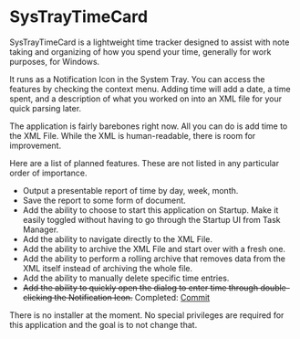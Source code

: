 # SysTrayTimeCard

SysTrayTimeCard is a lightweight time tracker designed to assist with note taking and organizing of how you spend your time, generally for work purposes, for Windows.

It runs as a Notification Icon in the System Tray. You can access the features by checking the context menu.  Adding time will add a date, a time spent, and a description of what you worked on into an XML file for your quick parsing later.

The application is fairly barebones right now.  All you can do is add time to the XML File.  While the XML is human-readable, there is room for improvement.

Here are a list of planned features.  These are not listed in any particular order of importance.

- Output a presentable report of time by day, week, month.
- Save the report to some form of document.
- Add the ability to choose to start this application on Startup. Make it easily toggled without having to go through the Startup UI from Task Manager.
- Add the ability to navigate directly to the XML File.
- Add the ability to archive the XML File and start over with a fresh one.
- Add the ability to perform a rolling archive that removes data from the XML itself instead of archiving the whole file.
- Add the ability to manually delete specific time entries.
- ~~Add the ability to quickly open the dialog to enter time through double-clicking the Notification Icon.~~ Completed: [Commit](https://github.com/AlphaWhelp/SysTrayTimeCard/commit/44ecc05a1aa8429a5a65bd87db7562c794f19553)

There is no installer at the moment. No special privileges are required for this application and the goal is to not change that.
